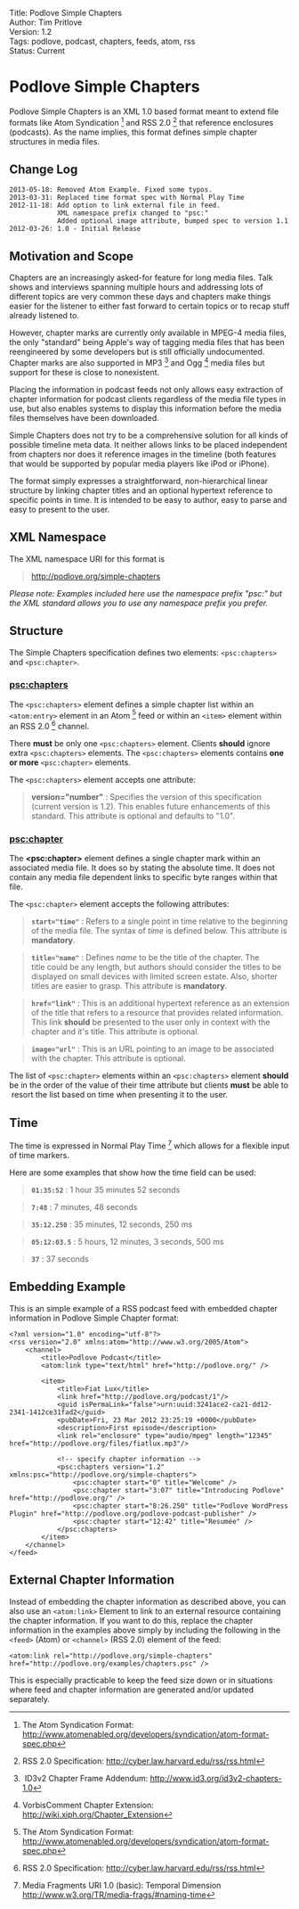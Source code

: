 Title: Podlove Simple Chapters  
Author: Tim Pritlove  
Version: 1.2  
Tags: podlove, podcast, chapters, feeds, atom, rss  
Status: Current  

# Podlove Simple Chapters #

Podlove Simple Chapters is an XML 1.0 based format meant to extend file formats like Atom Syndication [^ATOM] and RSS 2.0 [^RSS2]  that reference enclosures (podcasts). As the name implies, this format defines simple chapter structures in media files.

## Change Log ##

    2013-05-18: Removed Atom Example. Fixed some typos.
    2013-03-31: Replaced time format spec with Normal Play Time
    2012-11-18: Add option to link external file in feed.
                XML namespace prefix changed to "psc:"
                Added optional image attribute, bumped spec to version 1.1
    2012-03-26: 1.0 - Initial Release

## Motivation and Scope ##

Chapters are an increasingly asked-for feature for long media files. Talk shows and interviews spanning multiple hours and addressing lots of different topics are very common these days and chapters make things easier for the listener to either fast forward to certain topics or to recap stuff already listened to.

However, chapter marks are currently only available in MPEG-4 media files, the only "standard" being Apple's way of tagging media files that has been reengineered by some developers but is still officially undocumented. Chapter marks are also supported in MP3 [^ID3CHAPTERS] and Ogg [^OGGCHAPTERS] media files but support for these is close to nonexistent.

Placing the information in podcast feeds not only allows easy extraction of chapter information for podcast clients regardless of the media file types in use, but also enables systems to display this information before the media files themselves have been downloaded.

Simple Chapters does not try to be a comprehensive solution for all kinds of possible timeline meta data. It neither allows links to be placed independent from chapters nor does it reference images in the timeline (both features that would be supported by popular media players like iPod or iPhone).

The format simply expresses a straightforward, non-hierarchical linear structure by linking chapter titles and an optional hypertext reference to specific points in time. It is intended to be easy to author, easy to parse and easy to present to the user.

## XML Namespace ##

The XML namespace URI for this format is

>    http://podlove.org/simple-chapters

*Please note: Examples included here use the namespace prefix "psc:" but the XML standard allows you to use any namespace prefix you prefer.*

## Structure ##

The Simple Chapters specification defines two elements: `<psc:chapters>` and `<psc:chapter>`.

### <psc:chapters> ###

The `<psc:chapters>` element defines a simple chapter list within an `<atom:entry>` element in an Atom [^ATOM] feed or within an `<item>`  element within an RSS 2.0 [^RSS2] channel.

There **must** be only one `<psc:chapters>` element. Clients **should** ignore extra `<psc:chapters>` elements. The `<psc:chapters>` elements contains **one or more** `<psc:chapter>` elements.

The `<psc:chapters>` element accepts one attribute:

>**version="number"**
:    Specifies the version of this specification (current version is 1.2). This enables future enhancements of this standard. This attribute is optional and defaults to "1.0".

### <psc:chapter> ###

The <strong>&lt;psc:chapter&gt;</strong> element defines a single chapter mark within an associated media file. It does so by stating the absolute time. It does not contain any media file dependent links to specific byte ranges within that file.

The `<psc:chapter>` element accepts the following attributes:

>**`start="time"`**
:    Refers to a single point in time relative to the beginning of the media file. The syntax of *time* is defined below. This attribute is **mandatory**.

>**`title="name"`**
:    Defines *name* to be the title of the chapter. The title could be any length, but authors should consider the titles to be displayed on small devices with limited screen estate. Also, shorter titles are easier to grasp. This attribute is **mandatory**.

>**`href="link"`**
:    This is an additional hypertext reference as an extension of the title that refers to a resource that provides related information. This link **should** be presented to the user only in context with the chapter and it's title. This attribute is optional.

>**`image="url"`**
:    This is an URL pointing to an image to be associated with the chapter. This attribute is optional.

The list of `<psc:chapter>` elements within an `<psc:chapters>` element **should** be in the order of the value of their time attribute but clients **must** be able to  resort the list based on time when presenting it to the user.

## Time ##

The time is expressed in Normal Play Time [^NPT] which allows for a flexible input of time markers. 

Here are some examples that show how the time field can be used:

>**`01:35:52`**
:    1 hour 35 minutes 52 seconds

>**`7:48`**
:   7 minutes, 48 seconds

>**`35:12.250`**
:    35 minutes, 12 seconds, 250 ms

>**`05:12:03.5`**
:    5 hours, 12 minutes, 3 seconds, 500 ms

>**`37`**
:    37 seconds

## Embedding Example ##


This is an simple example of a RSS podcast feed with embedded chapter information in Podlove Simple Chapter format:

	<?xml version="1.0" encoding="utf-8"?>
	<rss version="2.0" xmlns:atom="http://www.w3.org/2005/Atom">
		<channel>
			<title>Podlove Podcast</title>
			<atom:link type="text/html" href="http://podlove.org/" />
			
			<item>
				<title>Fiat Lux</title>
				<link href="http://podlove.org/podcast/1"/>
				<guid isPermaLink="false">urn:uuid:3241ace2-ca21-dd12-2341-1412ce31fad2</guid>
				<pubDate>Fri, 23 Mar 2012 23:25:19 +0000</pubDate>
				<description>First episode</description>
				<link rel="enclosure" type="audio/mpeg" length="12345" href="http://podlove.org/files/fiatlux.mp3"/>
				
				<!-- specify chapter information -->
				<psc:chapters version="1.2" xmlns:psc="http://podlove.org/simple-chapters">
					<psc:chapter start="0" title="Welcome" />
					<psc:chapter start="3:07" title="Introducing Podlove" href="http://podlove.org/" />
					<psc:chapter start="8:26.250" title="Podlove WordPress Plugin" href="http://podlove.org/podlove-podcast-publisher" />
					<psc:chapter start="12:42" title="Resumée" />
				</psc:chapters>
			</item>
		</channel>
	</feed>

## External Chapter Information ##

Instead of embedding the chapter information as described above, you can also use an `<atom:link>` Element to link to an external resource containing the chapter information. If you want to do this, replace the chapter information in the examples above simply by including the following in the `<feed>` (Atom) or `<channel>` (RSS 2.0) element of the feed:

    <atom:link rel="http://podlove.org/simple-chapters" href="http://podlove.org/examples/chapters.psc" />

This is especially practicable to keep the feed size down or in situations where feed and chapter information are generated and/or updated separately.

[^ATOM]: The Atom Syndication Format: <http://www.atomenabled.org/developers/syndication/atom-format-spec.php>

[^RSS2]: RSS 2.0 Specification: <http://cyber.law.harvard.edu/rss/rss.html>

[^ID3CHAPTERS]: ID3v2 Chapter Frame Addendum: <http://www.id3.org/id3v2-chapters-1.0>

[^OGGCHAPTERS]: VorbisComment Chapter Extension: <http://wiki.xiph.org/Chapter_Extension>

[^NPT]: Media Fragments URI 1.0 (basic): Temporal Dimension <http://www.w3.org/TR/media-frags/#naming-time>
